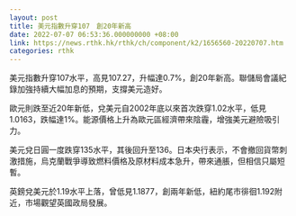 ```yaml
---
layout: post
title: 美元指數升穿107　創20年新高
date: 2022-07-07 06:53:36.000000000 +08:00
link: https://news.rthk.hk/rthk/ch/component/k2/1656560-20220707.htm
categories: rthk
---
```


美元指數升穿107水平，高見107.27，升幅達0.7%，創20年新高。聯儲局會議紀錄加強持續大幅加息的預期，支撐美元造好。

歐元則跌至近20年新低，兌美元自2002年底以來首次跌穿1.02水平，低見1.0163，跌幅達1%。能源價格上升為歐元區經濟帶來陰霾，增強美元避險吸引力。

美元兌日圓一度跌穿135水平，其後回升至136。日本央行表示，不會撤回貨幣刺激措施，烏克蘭戰爭導致燃料價格及原材料成本急升，帶來通脹，但相信只屬短暫。

英鎊兌美元於1.19水平上落，曾低見1.1877，創兩年新低，紐約尾市徘徊1.192附近，市場觀望英國政局發展。
